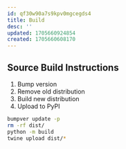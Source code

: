 ```yaml
---
id: qf30w90a7s9kpv0mgcegds4
title: Build
desc: ''
updated: 1705660924854
created: 1705660608170
---
```


## Source Build Instructions

1. Bump version
2. Remove old distribution
3. Build new distribution
4. Upload to PyPI

```bash
bumpver update -p
rm -rf dist/
python -m build
twine upload dist/*
```
